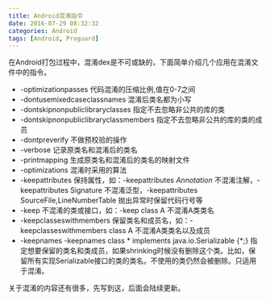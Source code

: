 ```yaml
---
title: Android混淆指令
date: 2016-07-29 08:32:32
categories: Android
tags: [Android, Proguard]
---
```

在Android打包过程中，混淆dex是不可或缺的，下面简单介绍几个应用在混淆文件中的指令。

<!--more-->

 * -optimizationpasses
 代码混淆的压缩比例,值在0-7之间
 * -dontusemixedcaseclassnames
 混淆后类名都为小写
 * -dontskipnonpubliclibraryclasses
 指定不去忽略非公共的库的类
 * -dontskipnonpubliclibraryclassmembers
 指定不去忽略非公共的库的类的成员
 * -dontpreverify
 不做预校验的操作
 * -verbose
 记录原类名和混淆后的类名
 * -printmapping
 生成原类名和混淆后的类名的映射文件
 * -optimizations
 混淆时采用的算法
 * -keepattributes
 保持属性，如：-keepattributes *Annotation* 不混淆注解，-keepattributes Signature 不混淆泛型，-keepattributes SourceFile,LineNumberTable 抛出异常时保留代码行号等
 * -keep
 不混淆的类或接口，如：-keep class A 不混淆A类类名
 * -keepclasseswithmembers
 保留类名和成员名，如：-keepclasseswithmembers class A 不混淆A类类名以及成员
 * -keepnames
 -keepnames class * implements java.io.Serializable {*;}
 指定想要保留的类名和类成员，如果shrinking时候没有删除这个类。比如，保留所有实现Serializable接口的类的类名。不使用的类仍然会被删除。只适用于混淆。
 
关于混淆的内容还有很多，先写到这，后面会陆续更新。